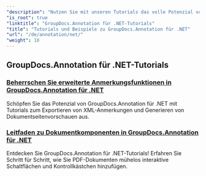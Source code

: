 ```yaml
---
"description": "Nutzen Sie mit unseren Tutorials das volle Potenzial von GroupDocs.Annotation für .NET. Integrieren Sie nahtlos, verbessern Sie die Zusammenarbeit und optimieren Sie Arbeitsabläufe."
"is_root": true
"linktitle": "GroupDocs.Annotation für .NET-Tutorials"
"title": "Tutorials und Beispiele zu GroupDocs.Annotation für .NET"
"url": "/de/annotation/net/"
"weight": 10
---
```


## GroupDocs.Annotation für .NET-Tutorials
### [Beherrschen Sie erweiterte Anmerkungsfunktionen in GroupDocs.Annotation für .NET](./master-advanced-annotation-features/)
Schöpfen Sie das Potenzial von GroupDocs.Annotation für .NET mit Tutorials zum Exportieren von XML-Anmerkungen und Generieren von Dokumentseitenvorschauen aus.
### [Leitfaden zu Dokumentkomponenten in GroupDocs.Annotation für .NET](./guide-to-document-components/)
Entdecken Sie GroupDocs.Annotation für .NET-Tutorials! Erfahren Sie Schritt für Schritt, wie Sie PDF-Dokumenten mühelos interaktive Schaltflächen und Kontrollkästchen hinzufügen.